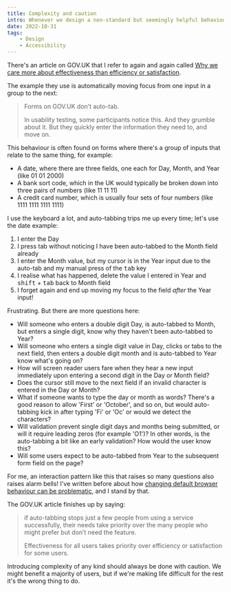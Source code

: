 ```yaml
---
title: Complexity and caution
intro: Whenever we design a non-standard but seemingly helpful behaviour, keep asking yourself if it's the right thing to do for all users.
date: 2022-10-31
tags:
    - Design
    - Accessibility
---
```


There's an article on GOV.UK that I refer to again and again called [Why we care more about effectiveness than efficiency or satisfaction](https://userresearch.blog.gov.uk/2017/04/18/why-we-care-more-about-effectiveness-than-efficiency-or-satisfaction/).

The example they use is automatically moving focus from one input in a group to the next:

> Forms on GOV.UK don’t auto-tab.
>
> In usability testing, some participants notice this. And they grumble about it. But they quickly enter the information they need to, and move on.

This behaviour is often found on forms where there's a group of inputs that relate to the same thing, for example:

- A date, where there are three fields, one each for Day, Month, and Year (like 01 01 2000)
- A bank sort code, which in the UK would typically be broken down into three pairs of numbers (like 11 11 11)
- A credit card number, which is usually four sets of four numbers (like 1111 1111 1111 1111)

I use the keyboard a lot, and auto-tabbing trips me up every time; let's use the date example:

1. I enter the Day
2. I press tab without noticing I have been auto-tabbed to the Month field already
3. I enter the Month value, but my cursor is in the Year input due to the auto-tab and my manual press of the <kbd>tab</kbd> key
3. I realise what has happened, delete the value I entered in Year and <kbd>shift</kbd> + <kbd>tab</kbd> back to Month field
4. I forget again and end up moving my focus to the field *after* the Year input!

Frustrating. But there are more questions here:

- Will someone who enters a double digit Day, is auto-tabbed to Month, but enters a single digit, know why they haven't been auto-tabbed to Year?
- Will someone who enters a single digit value in Day, clicks or tabs to the next field, then enters a double digit month and is auto-tabbed to Year know what's going on?
- How will screen reader users fare when they hear a new input immediately upon entering a second digit in the Day or Month field?
- Does the cursor still move to the next field if an invalid character is entered in the Day or Month?
- What if someone wants to type the day or month as words? There's a good reason to allow 'First' or 'October', and so on, but would auto-tabbing kick in after typing 'Fi' or 'Oc' or would we detect the characters?
- Will validation prevent single digit days and months being submitted, or will it require leading zeros (for example 'O1')? In other words, is the auto-tabbing a bit like an early validation? How would the user know this?
- Will some users expect to be auto-tabbed from Year to the subsequent form field on the page?

For me, an interaction pattern like this that raises so many questions also raises alarm bells! I've written before about how [changing default browser behaviour can be problematic](https://www.tempertemper.net/blog/opening-links-in-a-new-tab-or-window-is-better-avoided), and I stand by that.

The GOV.UK article finishes up by saying:

> if auto-tabbing stops just a few people from using a service successfully, their needs take priority over the many people who might prefer but don’t need the feature.
>
> Effectiveness for all users takes priority over efficiency or satisfaction for some users.

Introducing complexity of any kind should always be done with caution. We might benefit a majority of users, but if we're making life difficult for the rest it's the wrong thing to do.
